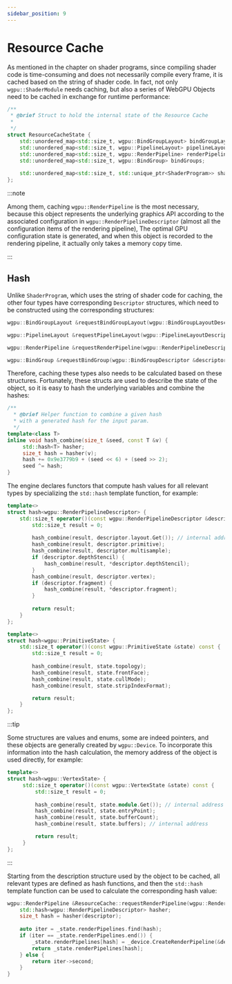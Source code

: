 ```yaml
---
sidebar_position: 9
---
```


# Resource Cache

As mentioned in the chapter on shader programs, since compiling shader code is time-consuming and does not necessarily
compile every frame, it is cached based on the string of shader code. In fact, not only `wgpu::ShaderModule` needs
caching, but also a series of WebGPU Objects need to be cached in exchange for runtime performance:

````cpp
/**
 * @brief Struct to hold the internal state of the Resource Cache
 *
 */
struct ResourceCacheState {
    std::unordered_map<std::size_t, wgpu::BindGroupLayout> bindGroupLayouts;
    std::unordered_map<std::size_t, wgpu::PipelineLayout> pipelineLayouts;
    std::unordered_map<std::size_t, wgpu::RenderPipeline> renderPipelines;
    std::unordered_map<std::size_t, wgpu::BindGroup> bindGroups;
    
    std::unordered_map<std::size_t, std::unique_ptr<ShaderProgram>> shaders;
};
````

:::note

Among them, caching `wgpu::RenderPipeline` is the most necessary, because this object represents the underlying graphics
API according to the associated configuration in `wgpu::RenderPipelineDescriptor` (almost all the configuration items of
the rendering pipeline), The optimal GPU configuration state is generated, and when this object is recorded to the
rendering pipeline, it actually only takes a memory copy time.

:::

## Hash

Unlike `ShaderProgram`, which uses the string of shader code for caching, the other four types have
corresponding `Descriptor` structures, which need to be constructed using the corresponding structures:

```cpp
wgpu::BindGroupLayout &requestBindGroupLayout(wgpu::BindGroupLayoutDescriptor &descriptor);

wgpu::PipelineLayout &requestPipelineLayout(wgpu::PipelineLayoutDescriptor &descriptor);

wgpu::RenderPipeline &requestRenderPipeline(wgpu::RenderPipelineDescriptor &descriptor);

wgpu::BindGroup &requestBindGroup(wgpu::BindGroupDescriptor &descriptor);
```

Therefore, caching these types also needs to be calculated based on these structures. Fortunately, these structs are
used to describe the state of the object, so it is easy to hash the underlying variables and combine the hashes:

````cpp
/**
  * @brief Helper function to combine a given hash
  * with a generated hash for the input param.
  */
template<class T>
inline void hash_combine(size_t &seed, const T &v) {
     std::hash<T> hasher;
     size_t hash = hasher(v);
     hash += 0x9e3779b9 + (seed << 6) + (seed >> 2);
     seed ^= hash;
}
````

The engine declares functors that compute hash values for all relevant types by specializing the `std::hash` template
function, for example:

```cpp
template<>
struct hash<wgpu::RenderPipelineDescriptor> {
    std::size_t operator()(const wgpu::RenderPipelineDescriptor &descriptor) const {
        std::size_t result = 0;
        
        hash_combine(result, descriptor.layout.Get()); // internal address
        hash_combine(result, descriptor.primitive);
        hash_combine(result, descriptor.multisample);
        if (descriptor.depthStencil) {
            hash_combine(result, *descriptor.depthStencil);
        }
        hash_combine(result, descriptor.vertex);
        if (descriptor.fragment) {
            hash_combine(result, *descriptor.fragment);
        }
        
        return result;
    }
};

template<>
struct hash<wgpu::PrimitiveState> {
    std::size_t operator()(const wgpu::PrimitiveState &state) const {
        std::size_t result = 0;
        
        hash_combine(result, state.topology);
        hash_combine(result, state.frontFace);
        hash_combine(result, state.cullMode);
        hash_combine(result, state.stripIndexFormat);

        return result;
    }
};
```

:::tip

Some structures are values and enums, some are indeed pointers, and these objects are generally created
by `wgpu::Device`. To incorporate this information into the hash calculation, the memory address of the object is used
directly, for example:

````cpp
template<>
struct hash<wgpu::VertexState> {
     std::size_t operator()(const wgpu::VertexState &state) const {
         std::size_t result = 0;
        
         hash_combine(result, state.module.Get()); // internal address
         hash_combine(result, state.entryPoint);
         hash_combine(result, state.bufferCount);
         hash_combine(result, state.buffers); // internal address

         return result;
     }
};
````

:::

Starting from the description structure used by the object to be cached, all relevant types are defined as hash
functions, and then the `std::hash` template function can be used to calculate the corresponding hash value:

```cpp
wgpu::RenderPipeline &ResourceCache::requestRenderPipeline(wgpu::RenderPipelineDescriptor &descriptor) {
    std::hash<wgpu::RenderPipelineDescriptor> hasher;
    size_t hash = hasher(descriptor);
    
    auto iter = _state.renderPipelines.find(hash);
    if (iter == _state.renderPipelines.end()) {
        _state.renderPipelines[hash] = _device.CreateRenderPipeline(&descriptor);
        return _state.renderPipelines[hash];
    } else {
        return iter->second;
    }
}
```
